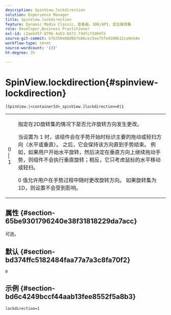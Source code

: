 ```yaml
---
description: SpinView.lockdirection
solution: Experience Manager
title: SpinView.lockdirection
feature: Dynamic Media Classic，查看器，SDK/API，混合媒体集
role: Developer,Business Practitioner
exl-id: c2aeb45f-879b-4a53-b571-744fc73d04fd
source-git-commit: bfb350e68d9b7e86cec5ee75fe9280b12ce0e54e
workflow-type: tm+mt
source-wordcount: '133'
ht-degree: 3%

---
```


# SpinView.lockdirection{#spinview-lockdirection}

`[SpinView.|<containerId>_spinView.]lockdirection=0|1`

<table id="table_18D47E7C6A2D4D68B94225CB621D5F7C"> 
 <tbody> 
  <tr> 
   <td colname="col1"> <p> <span class="codeph"> 0 | 1 </span> </p> </td> 
   <td colname="col2"> <p> 指定在2D旋转集的情况下是否允许旋转方向发生更改。 </p> <p>当设置为<span class="codeph"> 1 </span>时，该组件会在手势开始时标识主要的拖动或轻扫方向（水平或垂直）。 之后，它会保持该方向直到手势结束。 例如，如果用户开始水平旋转，然后决定在垂直方向上继续拖动手势，则组件不会执行垂直旋转；相反，它只考虑鼠标的水平移动或轻扫。 </p> <p><span class="codeph"> 0 </span>值允许用户在手势过程中随时更改旋转方向。 如果旋转集为1D，则设置不会受到影响。 </p> </td> 
  </tr> 
 </tbody> 
</table>

## 属性 {#section-65be9301796240e38f31818229da7acc}

可选。

## 默认 {#section-bd374ffc5182484faa77a7a3c8fa70f2}

`0`

## 示例 {#section-bd6c4249bccf44aab13fee8552f5a8b3}

`lockdirection=1`
